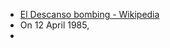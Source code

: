 - [El Descanso bombing - Wikipedia](https://en.wikipedia.org/wiki/El_Descanso_bombing)
- On 12 April 1985, 
- 